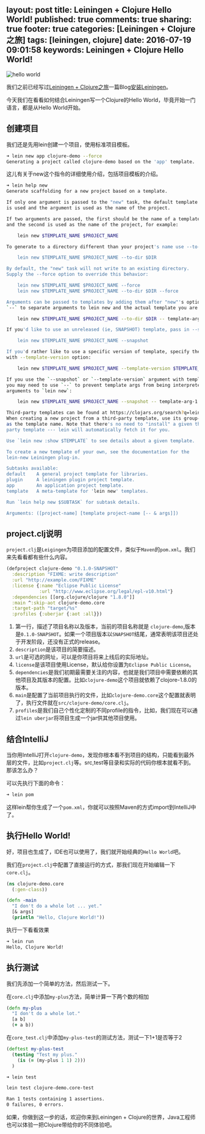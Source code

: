 layout: post
title: Leiningen + Clojure Hello World!
published: true
comments: true
sharing: true
footer: true
categories: [Leiningen + Clojure之旅]
tags: [leiningen, clojure]
date: 2016-07-19 09:01:58
keywords: Leiningen + Clojure Hello World!
---

![hello world](http://www.sandraconn.com/wp-content/uploads/2014/08/hello-world-v02.jpg)

我们之前已经写过[Leiningen + Clojure之旅](/categories/Leiningen-Clojure之旅/)一篇Blog[安装Leiningen](/2015/11/19/install-leiningen/)。

今天我们在看看如何结合Leiningen写一个Clojure的Hello World，毕竟开始一门语言，都是从Hello World开始。

<!-- more -->

## 创建项目

我们还是先用lein创建一个项目，使用标准项目模板。

```bash
➜ lein new app clojure-demo --force
Generating a project called clojure-demo based on the 'app' template.
```

这儿有关于new这个指令的详细使用介绍，包括项目模板的介绍。

```bash
➜ lein help new
Generate scaffolding for a new project based on a template.

If only one argument is passed to the "new" task, the default template
is used and the argument is used as the name of the project.

If two arguments are passed, the first should be the name of a template,
and the second is used as the name of the project, for example:

    lein new $TEMPLATE_NAME $PROJECT_NAME

To generate to a directory different than your project's name use --to-dir:

    lein new $TEMPLATE_NAME $PROJECT_NAME --to-dir $DIR

By default, the "new" task will not write to an existing directory.
Supply the --force option to override this behavior:

    lein new $TEMPLATE_NAME $PROJECT_NAME --force
    lein new $TEMPLATE_NAME $PROJECT_NAME --to-dir $DIR --force

Arguments can be passed to templates by adding them after "new"'s options. Use
`--` to separate arguments to lein new and the actual template you are using:

    lein new $TEMPLATE_NAME $PROJECT_NAME --to-dir $DIR -- template-arg-1 template-arg-2

If you'd like to use an unreleased (ie, SNAPSHOT) template, pass in --snapshot:

    lein new $TEMPLATE_NAME $PROJECT_NAME --snapshot

If you'd rather like to use a specific version of template, specify the version
with --template-version option:

    lein new $TEMPLATE_NAME $PROJECT_NAME --template-version $TEMPLATE_VERSION

If you use the `--snapshot` or `--template-version` argument with template args
you may need to use `--` to prevent template args from being interpreted as
arguments to `lein new`:

    lein new $TEMPLATE_NAME $PROJECT_NAME --snapshot -- template-arg-1 template-arg-2

Third-party templates can be found at https://clojars.org/search?q=lein-template.
When creating a new project from a third-party template, use its group-id
as the template name. Note that there's no need to "install" a given third-
party template --- lein will automatically fetch it for you.

Use `lein new :show $TEMPLATE` to see details about a given template.

To create a new template of your own, see the documentation for the
lein-new Leiningen plug-in.

Subtasks available:
default    A general project template for libraries.
plugin     A leiningen plugin project template.
app        An application project template.
template   A meta-template for 'lein new' templates.

Run `lein help new $SUBTASK` for subtask details.

Arguments: ([project-name] [template project-name [-- & args]])
```

## project.clj说明

`project.clj`是`Leigingen`为项目添加的配置文件，类似于`Maven`的`pom.xml`。我们来先看看都有些什么内容。

```clojure
(defproject clojure-demo "0.1.0-SNAPSHOT"
  :description "FIXME: write description"
  :url "http://example.com/FIXME"
  :license {:name "Eclipse Public License"
            :url "http://www.eclipse.org/legal/epl-v10.html"}
  :dependencies [[org.clojure/clojure "1.8.0"]]
  :main ^:skip-aot clojure-demo.core
  :target-path "target/%s"
  :profiles {:uberjar {:aot :all}})
```

1. 第一行，描述了项目名称以及版本，当前的项目名称就是 `clojure-demo`,版本是`0.1.0-SNAPSHOT`。如果一个项目版本以`SNAPSHOT`结尾，通常表明该项目还处于开发阶段，还没有正式的release。
1. `description`是该项目的简要描述。
1. `url`是可选的网址，可以是你项目将来上线后的实际地址。
2. `license`是该项目使用License，默认给你设置为`Eclipse Public License`。
3. `dependencies`是我们初期最需要关注的内容，也就是我们项目中需要依赖的其他项目及其版本的配置。比如`clojure-demo`这个项目就依赖了clojore-1.8.0的版本。
4. `main`是配置了当前项目执行的文件，比如`clojure-demo.core`这个配置就表明了，执行文件就在`src/clojure-demo/core.clj`。
5. `profiles`是我们自己个性化定制的不同profile的指令，比如，我们现在可以通过`lein uberjar`将项目生成一个jar供其他项目使用。


## 结合IntelliJ

当你用IntelliJ打开`clojure-demo`，发现你根本看不到项目的结构，只能看到最外层的文件，比如`project.clj`等。src,test等目录和实际的代码你根本就看不到。那该怎么办？

可以先执行下面的命令：

```bash
➜ lein pom
```

这样lein帮你生成了一个`pom.xml`，你就可以按照Maven的方式import到IntelliJ中了。

## 执行Hello World!

好，项目也生成了，IDE也可以使用了，我们就开始经典的`Hello World`吧。

我们在`project.clj`中配置了直接运行的方式，那我们现在开始编辑一下`core.clj`。


```clojure
(ns clojure-demo.core
  (:gen-class))

(defn -main
  "I don't do a whole lot ... yet."
  [& args]
  (println "Hello, Clojure World!"))
```

执行一下看看效果

```bash
➜ lein run
Hello, Clojure World!
```

## 执行测试

我们先添加一个简单的方法，然后测试一下。

在`core.clj`中添加`my-plus`方法，简单计算一下两个数的相加

```clojure
(defn my-plus
  "I don't do a whole lot."
  [a b]
  (+ a b))
```

在`core_test.clj`中添加`my-plus-test`的测试方法，测试一下1+1是否等于2

```clojure
(deftest my-plus-test
  (testing "Test my plus."
    (is (= (my-plus 1 1) 2)))
  )
```

```bash
➜ lein test

lein test clojure-demo.core-test

Ran 1 tests containing 1 assertions.
0 failures, 0 errors.
```

如果，你做到这一步的话，欢迎你来到Leiningen + Clojure的世界，Java工程师也可以体验一把Clojure带给你的不同体验吧。
